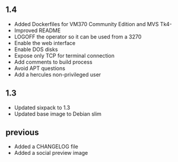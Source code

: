 ## 1.4

- Added Dockerfiles for VM370 Community Edition and MVS Tk4-
- Improved README
- LOGOFF the operator so it can be used from a 3270
- Enable the web interface
- Enable DOS disks
- Expose only TCP for terminal connection
- Add comments to build process
- Avoid APT questions
- Add a hercules non-privileged user

## 1.3

- Updated sixpack to 1.3
- Updated base image to Debian slim

## previous

- Added a CHANGELOG file
- Added a social preview image

